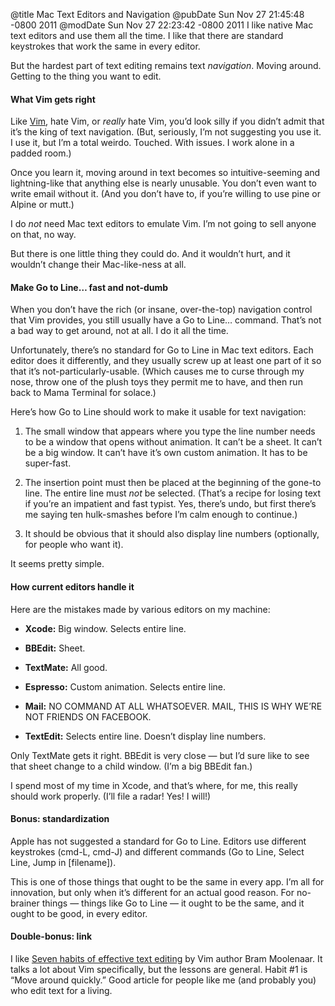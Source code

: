 @title Mac Text Editors and Navigation
@pubDate Sun Nov 27 21:45:48 -0800 2011
@modDate Sun Nov 27 22:23:42 -0800 2011
I like native Mac text editors and use them all the time. I like that there are standard keystrokes that work the same in every editor.

But the hardest part of text editing remains text *navigation*. Moving around. Getting to the thing you want to edit.

#### What Vim gets right

Like <a href="http://www.vim.org/">Vim</a>, hate Vim, or *really* hate Vim, you’d look silly if you didn’t admit that it’s the king of text navigation. (But, seriously, I’m not suggesting you use it. I use it, but I’m a total weirdo. Touched. With issues. I work alone in a padded room.) 

Once you learn it, moving around in text becomes so intuitive-seeming and lightning-like that anything else is nearly unusable. You don’t even want to write email without it. (And you don’t have to, if you’re willing to use pine or Alpine or mutt.)

I do *not* need Mac text editors to emulate Vim. I’m not going to sell anyone on that, no way.

But there is one little thing they could do. And it wouldn’t hurt, and it wouldn’t change their Mac-like-ness at all.

#### Make Go to Line… fast and not-dumb

When you don’t have the rich (or insane, over-the-top) navigation control that Vim provides, you still usually have a Go to Line… command. That’s not a bad way to get around, not at all. I do it all the time.

Unfortunately, there’s no standard for Go to Line in Mac text editors. Each editor does it differently, and they usually screw up at least one part of it so that it’s not-particularly-usable. (Which causes me to curse through my nose, throw one of the plush toys they permit me to have, and then run back to Mama Terminal for solace.)

Here’s how Go to Line should work to make it usable for text navigation:

1. The small window that appears where you type the line number needs to be a window that opens without animation. It can’t be a sheet. It can’t be a big window. It can’t have it’s own custom animation. It has to be super-fast.

2. The insertion point must then be placed at the beginning of the gone-to line. The entire line must *not* be selected. (That’s a recipe for losing text if you’re an impatient and fast typist. Yes, there’s undo, but first there’s me saying ten hulk-smashes before I’m calm enough to continue.)

3. It should be obvious that it should also display line numbers (optionally, for people who want it).

It seems pretty simple.

#### How current editors handle it

Here are the mistakes made by various editors on my machine:

- <b>Xcode:</b> Big window. Selects entire line.

- <b>BBEdit:</b> Sheet.

- <b>TextMate:</b> All good.

- <b>Espresso:</b> Custom animation. Selects entire line.

- <b>Mail:</b> NO COMMAND AT ALL WHATSOEVER. MAIL, THIS IS WHY WE’RE NOT FRIENDS ON FACEBOOK.

- <b>TextEdit:</b> Selects entire line. Doesn’t display line numbers.

Only TextMate gets it right. BBEdit is very close — but I’d sure like to see that sheet change to a child window. (I’m a big BBEdit fan.)

I spend most of my time in Xcode, and that’s where, for me, this really should work properly. (I’ll file a radar! Yes! I will!)

#### Bonus: standardization

Apple has not suggested a standard for Go to Line. Editors use different keystrokes (cmd-L, cmd-J) and different commands (Go to Line, Select Line, Jump in [filename]).

This is one of those things that ought to be the same in every app. I’m all for innovation, but only when it’s different for an actual good reason. For no-brainer things — things like Go to Line — it ought to be the same, and it ought to be good, in every editor.

#### Double-bonus: link

I like <a href="http://www.moolenaar.net/habits.html">Seven habits of effective text editing</a> by Vim author Bram Moolenaar. It talks a lot about Vim specifically, but the lessons are general. Habit #1 is “Move around quickly.” Good article for people like me (and probably you) who edit text for a living.
